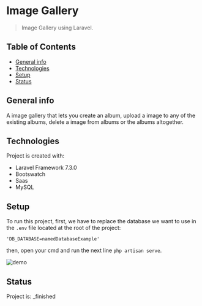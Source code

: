 # Image Gallery
>  Image Gallery using Laravel.

## Table of Contents
* [General info](#general-info)
* [Technologies](#technologies)
* [Setup](#setup)
* [Status](#status)

## General info
A image gallery that lets you create an album, upload a image to any of the existing albums, delete a image from albums or the albums altogether.
	
## Technologies
Project is created with:
* Laravel Framework 7.3.0
* Bootswatch
* Saas
* MySQL
	
## Setup
To run this project, first, we have to replace the database we want to use in the `.env` file located at the root of the project: 
```
'DB_DATABASE=namedDatabaseExample'
```
then, open your cmd and run the next line `php artisan serve`.

![demo](/demo/imagegallery.gif)

## Status
Project is:  _finished

